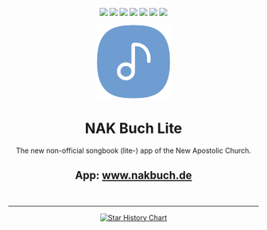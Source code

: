 <div align="center">

[![](https://img.shields.io/website?down_color=red&down_message=offline&up_color=blue&up_message=online&url=https%3A%2F%2Fwww.leonard-lemke.com)](https://www.leonard-lemke.com/rr)
[![](https://img.shields.io/github/last-commit/Lemkinator/nakbuch_lite)](https://github.com/Lemkinator/nakbuch_lite/commits/main)
[![](https://img.shields.io/github/issues-raw/Lemkinator/nakbuch_lite?color=%23ff4400)](https://github.com/Lemkinator/nakbuch_lite/issues)
[![](https://img.shields.io/github/issues-pr-raw/Lemkinator/nakbuch_lite?color=%23bb00bb)](https://github.com/Lemkinator/nakbuch_lite/pulls)
[![](https://img.shields.io/github/contributors/Lemkinator/nakbuch_lite)](https://github.com/Lemkinator/nakbuch_lite/graphs/contributors)
[![](https://img.shields.io/github/repo-size/Lemkinator/nakbuch_lite)](https://github.com/Lemkinator/nakbuch_lite)
[![](https://img.shields.io/tokei/lines/github/Lemkinator/nakbuch_lite)](https://github.com/Lemkinator/nakbuch_lite)


<img src="assets/images/NAK_Buch_squircle.png" height="150"/>

# NAK Buch Lite

The new non-official songbook (lite-) app of the New Apostolic Church.

## App: <a target="_blank" href='https://www.nakbuch.de'>www.nakbuch.de </a>

<br><hr>

[![Star History Chart](https://api.star-history.com/svg?repos=Lemkinator/nakbuch_lite&type=Date)](https://star-history.com/#Lemkinator/nakbuch_lite&Date)

</div>

